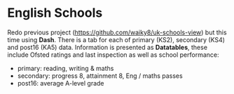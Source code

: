 # English Schools

Redo previous project (https://github.com/waiky8/uk-schools-view) but this time using **Dash**. There is a tab for each of primary (KS2), secondary (KS4) and post16 (KA5) data. Information is presented as **Datatables**, these include Ofsted ratings and last inspection as well as school performance:
  - primary: reading, writing & maths
  - secondary: progress 8, attainment 8, Eng / maths passes
  - post16: average A-level grade
